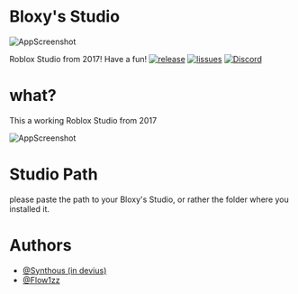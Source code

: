 
# Bloxy's Studio

![AppScreenshot](https://cdn.discordapp.com/attachments/1133636453683961967/1133642074403643443/221_20230724141523.png)

Roblox Studio from 2017! Have a fun!
[![release](https://img.shields.io/badge/release-1.2-orange)](https://github.com/TypedQue/bloxys/releases/tag/v1.2)
[![lissues](https://img.shields.io/badge/issues-TQ-orange)](https://www.github.com/TypedQue/bloxys/issues)
[![Discord](https://img.shields.io/badge/release-1.2-blue)](https://github.com/TypedQue/bloxys/releases/tag/v1.2)


# what?
This a working Roblox Studio from 2017

![AppScreenshot](https://cdn.discordapp.com/attachments/1133636453683961967/1133779025437937735/RobloxScreenShot07262023_194839882.png)

# Studio Path
please paste the path to your Bloxy's Studio, or rather the folder where you installed it.

# Authors
- [@Synthous (in devius)](https://youtube.com/Synthous)
- [@Flow1zz](https://t.me/sipodloxpolniy)
